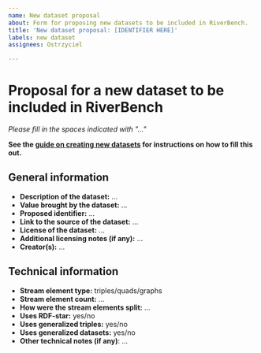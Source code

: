 ```yaml
---
name: New dataset proposal
about: Form for proposing new datasets to be included in RiverBench.
title: 'New dataset proposal: [IDENTIFIER HERE]'
labels: new dataset
assignees: Ostrzyciel

---
```


# Proposal for a new dataset to be included in RiverBench

*Please fill in the spaces indicated with "..."*

**See the [guide on creating new datasets](https://w3id.org/riverbench/documentation/creating-new-dataset) for instructions on how to fill this out.**

## General information

- **Description of the dataset:** ...
- **Value brought by the dataset:** ...
- **Proposed identifier:** ...
- **Link to the source of the dataset:** ...
- **License of the dataset:** ...
- **Additional licensing notes (if any):** ...
- **Creator(s):** ...

## Technical information

- **Stream element type:** triples/quads/graphs
- **Stream element count:** ...
- **How were the stream elements split:** ...
- **Uses RDF-star:** yes/no
- **Uses generalized triples:** yes/no
- **Uses generalized datasets:** yes/no
- **Other technical notes (if any)**: ...
